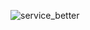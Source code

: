 ![service_better](https://user-images.githubusercontent.com/59194905/116808502-1f9ef800-ab74-11eb-864f-dddf5dd308c6.png)
